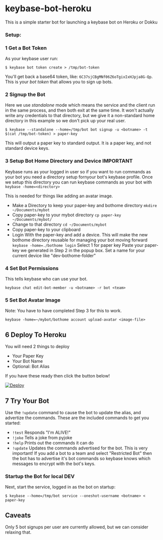 # keybase-bot-heroku
This is a simple starter bot for launching a keybase bot on Heroku or Dokku

### Setup:

### 1 Get a Bot Token

As your keybase user run:

```
$ keybase bot token create > /tmp/bot-token
```

You'll get back a base64 token, like: `6C37sjCBgMNf06Z6oTgixIxHJpja8G-Qp`. This is your *bot token* that allows you to sign up bots.

### 2 Signup the Bot

Here we use *standalone* mode which means the service and the client run in the same process, and then both exit
at the same time. It won't actually write any credentials to that directory, but we give it a non-standard home directory
in this example so we don't pick up your real user.

```
$ keybase --standalone --home=/tmp/bot bot signup -u <botname> -t $(cat /tmp/bot-token) > paper-key
```

This will output a paper key to standard output.
It is a paper key, and not standard device keys.

### 3 Setup Bot Home Directory and Device IMPORTANT

Keybase runs as your logged in user so if you want to run commands as your bot you need a directory setup fornyour bot's keybase profile. Once we setup this directory you can run keybase commands as your bot with `keybase -home=<directory>`

This is needed for things like adding an avatar image.

- Make a Directory to keep your paper-key and bothome directory
`mkdire ~/Documents/mybot`
- Copy paper-key to your mybot directory
`cp paper-key ~/Documents/mybot/`
- Change to that directory
`cd ~/Documents/mybot`
- Copy paper-key to your clipboard
- Login With the paper-key and add a device. This will make the new bothome 
directory reusable for managing your bot moving forward
`keybase -home=./bothome login`
Select 1 for paper key
Paste your paper-key we generated in Step 2 in the popup box.
Set a name for your current device like "dev-bothome-folder" 

### 4 Set Bot Permissions

This tells keybase who can use your bot.
```
keybase chat edit-bot-member -u <botname> -r bot <team>
```

### 5 Set Bot Avatar Image
Note: You have to have completed Step 3 for this to work.
```
keybase -home=~/mybot/bothome account upload-avatar <image-file>
```

## 6 Deploy To Heroku
You will need 2 things to deploy
- Your Paper Key
- Your Bot Name
- Optional: Bot Alias

If you have these ready then click the button below!

[![Deploy](https://www.herokucdn.com/deploy/button.svg)](https://heroku.com/deploy?template=https://github.com/pastorhudson/keybase-bot-heroku/tree/main)

## 7 Try Your Bot
Use the `!update` command to cause the bot to update the alias, and advertize the commands.
These are the included commands to get you started:
- `!test` Responds "I'm ALIVE!"
- `!joke` Tells a joke from pyjoke
- `!help` Prints out the commands it can do
- `!update` Updates the commands advertised for the bot. 
This is very important! If you add a bot to a team and select "Restricted Bot" 
then the bot has to advertise it's bot commands so keybase knows which messages to encrypt with the bot's keys.

### Startup the Bot for local DEV

Next, start the service, logged in as the bot on startup:

```
$ keybase --home=/tmp/bot service --oneshot-username <botname> < paper-key
```

## Caveats

Only 5 bot signups per user are currently allowed, but we can consider relaxing that.
